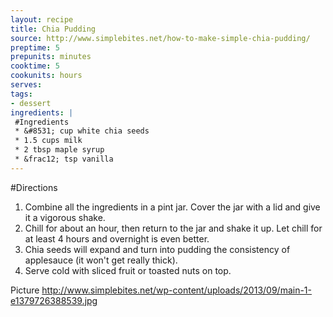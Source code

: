 ```yaml
---
layout: recipe
title: Chia Pudding
source: http://www.simplebites.net/how-to-make-simple-chia-pudding/
preptime: 5
prepunits: minutes
cooktime: 5
cookunits: hours
serves: 
tags: 
- dessert
ingredients: |
 #Ingredients
 * &#8531; cup white chia seeds
 * 1.5 cups milk
 * 2 tbsp maple syrup
 * &frac12; tsp vanilla
---
```

#Directions
1. Combine all the ingredients in a pint jar. Cover the jar with a lid and give it a vigorous shake.
2. Chill for about an hour, then return to the jar and shake it up. Let chill for at least 4 hours and overnight is even better.
3. Chia seeds will expand and turn into pudding the consistency of applesauce (it won't get really thick).
4. Serve cold with sliced fruit or toasted nuts on top.

Picture
http://www.simplebites.net/wp-content/uploads/2013/09/main-1-e1379726388539.jpg